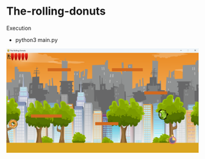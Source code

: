 # The-rolling-donuts

Execution
- python3 main.py

![image](https://github.com/wei-che34/The-rolling-donuts/blob/main/game.png)
